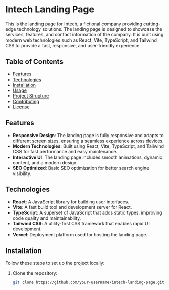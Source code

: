 # Intech Landing Page

This is the landing page for Intech, a fictional company providing cutting-edge technology solutions. The landing page is designed to showcase the services, features, and contact information of the company. It is built using modern web technologies such as React, Vite, TypeScript, and Tailwind CSS to provide a fast, responsive, and user-friendly experience.

## Table of Contents

- [Features](#features)
- [Technologies](#technologies)
- [Installation](#installation)
- [Usage](#usage)
- [Project Structure](#project-structure)
- [Contributing](#contributing)
- [License](#license)

## Features

- **Responsive Design**: The landing page is fully responsive and adapts to different screen sizes, ensuring a seamless experience across devices.
- **Modern Technologies**: Built using React, Vite, TypeScript, and Tailwind CSS for fast performance and easy maintenance.
- **Interactive UI**: The landing page includes smooth animations, dynamic content, and a modern design.
- **SEO Optimized**: Basic SEO optimization for better search engine visibility.

## Technologies

- **React**: A JavaScript library for building user interfaces.
- **Vite**: A fast build tool and development server for React.
- **TypeScript**: A superset of JavaScript that adds static types, improving code quality and maintainability.
- **Tailwind CSS**: A utility-first CSS framework that enables rapid UI development.
- **Vercel**: Deployment platform used for hosting the landing page.

## Installation

Follow these steps to set up the project locally:

1. Clone the repository:

   ```bash
   git clone https://github.com/your-username/intech-landing-page.git
